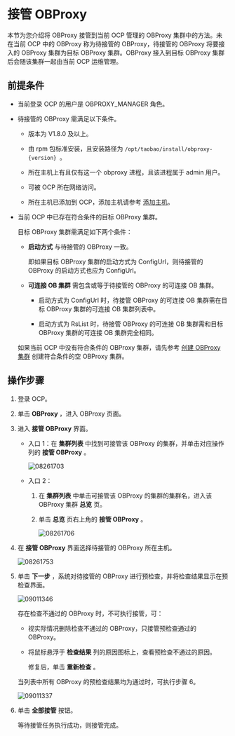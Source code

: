 接管 OBProxy 
===============================

本节为您介绍将 OBProxy 接管到当前 OCP 管理的 OBProxy 集群中的方法。未在当前 OCP 中的 OBProxy 称为待接管的 OBProxy，待接管的 OBProxy 将要接入的 OBProxy 集群为目标 OBProxy 集群。OBProxy 接入到目标 OBProxy 集群后会随该集群一起由当前 OCP 运维管理。

前提条件 
-------------------------

* 当前登录 OCP 的用户是 OBPROXY_MANAGER 角色。

  

* 待接管的 OBProxy 需满足以下条件。

  * 版本为 V1.8.0 及以上。

    
  
  * 由 rpm 包标准安装，且安装路径为 `/opt/taobao/install/obproxy-{version} `。

    
  
  * 所在主机上有且仅有这一个 obproxy 进程，且该进程属于 admin 用户。

    
  
  * 可被 OCP 所在网络访问。

    
  
  * 所在主机已添加到 OCP，添加主机请参考 [添加主机](../600.management-host/200.add-host.md)。

    
  

  

* 当前 OCP 中已存在符合条件的目标 OBProxy 集群。

  目标 OBProxy 集群需满足如下两个条件：

  * **启动方式** 与待接管的 OBProxy 一致。

    即如果目标 OBProxy 集群的启动方式为 ConfigUrl，则待接管的 OBProxy 的启动方式也应为 ConfigUrl。
    
  
  * **可连接 OB 集群** 需包含或等于待接管的 OBProxy 的可连接 OB 集群。

    * 启动方式为 ConfigUrl 时，待接管 OBProxy 的可连接 OB 集群需在目标 OBProxy 集群的可连接 OB 集群列表中。

      
    
    * 启动方式为 RsList 时，待接管 OBProxy 的可连接 OB 集群需和目标 OBProxy 集群的可连接 OB 集群完全相同。

      
    

    
  

  

  如果当前 OCP 中没有符合条件的 OBProxy 集群，请先参考 [创建 OBProxy 集群](../800.obproxy-management/100.create-an-obproxy-cluster.md) 创建符合条件的空 OBProxy 集群。
  




操作步骤 
-------------------------

1. 登录 OCP。

   

2. 单击 **OBProxy** ，进入 OBProxy 页面。

   

3. 进入 **接管 OBProxy** 界面。

   * 入口 1：在 **集群列表** 中找到可接管该 OBProxy 的集群，并单击对应操作列的 **接管 OBProxy** 。

     ![08261703](https://help-static-aliyun-doc.aliyuncs.com/assets/img/zh-CN/0931799261/p312712.png)
     
   
   * 入口 2：

     1. 在 **集群列表** 中单击可接管该 OBProxy 的集群的集群名，进入该 OBProxy 集群 **总览** 页。

        
     
     2. 单击 **总览** 页右上角的 **接管 OBProxy** 。

        ![08261706](https://help-static-aliyun-doc.aliyuncs.com/assets/img/zh-CN/0931799261/p312718.png)
        
     

     
   

   

4. 在 **接管 OBProxy** 界面选择待接管的 OBProxy 所在主机。

   ![08261753](https://help-static-aliyun-doc.aliyuncs.com/assets/img/zh-CN/6604601361/p312758.png)
   

5. 单击 **下一步** ，系统对待接管的 OBProxy 进行预检查，并将检查结果显示在预检查界面。

   ![09011346](https://help-static-aliyun-doc.aliyuncs.com/assets/img/zh-CN/7604601361/p314076.png)

   存在检查不通过的 OBProxy 时，不可执行接管，可：
   * 视实际情况删除检查不通过的 OBProxy，只接管预检查通过的 OBProxy。

     
   
   * 将鼠标悬浮于 **检查结果** 列的原因图标上，查看预检查不通过的原因。

     修复后，单击 **重新检查** 。
     
   

   

   当列表中所有 OBProxy 的预检查结果均为通过时，可执行步骤 6。

   ![09011337](https://help-static-aliyun-doc.aliyuncs.com/assets/img/zh-CN/7604601361/p314073.png)
   

6. 单击 **全部接管** 按钮。

   等待接管任务执行成功，则接管完成。
   



